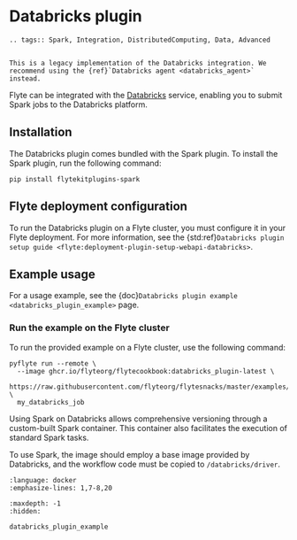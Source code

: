 # Databricks plugin

```{eval-rst}
.. tags:: Spark, Integration, DistributedComputing, Data, Advanced
```

```{note}

This is a legacy implementation of the Databricks integration. We recommend using the {ref}`Databricks agent <databricks_agent>` instead.

```

Flyte can be integrated with the [Databricks](https://www.databricks.com/) service,
enabling you to submit Spark jobs to the Databricks platform.

## Installation

The Databricks plugin comes bundled with the Spark plugin. To install the Spark plugin, run the following command:

```
pip install flytekitplugins-spark

```

## Flyte deployment configuration

To run the Databricks plugin on a Flyte cluster, you must configure it in your Flyte deployment. For more information, see the
{std:ref}`Databricks plugin setup guide <flyte:deployment-plugin-setup-webapi-databricks>`.

## Example usage

For a usage example, see the {doc}`Databricks plugin example <databricks_plugin_example>` page.

### Run the example on the Flyte cluster

To run the provided example on a Flyte cluster, use the following command:

```
pyflyte run --remote \
  --image ghcr.io/flyteorg/flytecookbook:databricks_plugin-latest \
  https://raw.githubusercontent.com/flyteorg/flytesnacks/master/examples/databricks_plugin/databricks_plugin/databricks_job.py \
  my_databricks_job
```

Using Spark on Databricks allows comprehensive versioning through a
custom-built Spark container. This container also facilitates the execution of standard Spark tasks.

To use Spark, the image should employ a base image provided by Databricks,
and the workflow code must be copied to `/databricks/driver`.

```{literalinclude} ../../../examples/databricks_plugin/Dockerfile
:language: docker
:emphasize-lines: 1,7-8,20
```


```{toctree}
:maxdepth: -1
:hidden:

databricks_plugin_example
```
